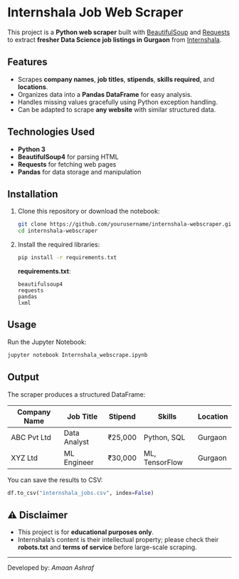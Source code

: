 # Internshala Job Web Scraper

This project is a **Python web scraper** built with [BeautifulSoup](https://www.crummy.com/software/BeautifulSoup/) and [Requests](https://docs.python-requests.org/) to extract **fresher Data Science job listings in Gurgaon** from [Internshala](https://internshala.com/).

##  Features
- Scrapes **company names**, **job titles**, **stipends**, **skills required**, and **locations**.
- Organizes data into a **Pandas DataFrame** for easy analysis.
- Handles missing values gracefully using Python exception handling.
- Can be adapted to scrape **any website** with similar structured data.

##  Technologies Used
- **Python 3**
- **BeautifulSoup4** for parsing HTML
- **Requests** for fetching web pages
- **Pandas** for data storage and manipulation

##  Installation
1. Clone this repository or download the notebook:
   ```bash
   git clone https://github.com/yourusername/internshala-webscraper.git
   cd internshala-webscraper
   ```
2. Install the required libraries:
   ```bash
   pip install -r requirements.txt
   ```
   **requirements.txt**:
   ```
   beautifulsoup4
   requests
   pandas
   lxml
   ```

##  Usage
Run the Jupyter Notebook:
```bash
jupyter notebook Internshala_webscrape.ipynb
```

##  Output
The scraper produces a structured DataFrame:

| Company Name | Job Title | Stipend | Skills | Location |
|--------------|-----------|---------|--------|----------|
| ABC Pvt Ltd  | Data Analyst | ₹25,000 | Python, SQL | Gurgaon |
| XYZ Ltd      | ML Engineer | ₹30,000 | ML, TensorFlow | Gurgaon |

You can save the results to CSV:
```python
df.to_csv("internshala_jobs.csv", index=False)
```

## ⚠ Disclaimer
- This project is for **educational purposes only**.
- Internshala’s content is their intellectual property; please check their **robots.txt** and **terms of service** before large-scale scraping.

---
Developed by: *Amaan Ashraf*
